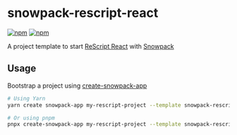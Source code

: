 # snowpack-rescript-react

[![npm](https://img.shields.io/npm/v/snowpack-rescript-react)](https://npm.im/snowpack-rescript-react)
[![npm](https://img.shields.io/npm/dm/snowpack-rescript-react)](https://npm.im/snowpack-rescript-react)

A project template to start [ReScript React](https://rescript-lang.org/docs/react/latest/introduction) with [Snowpack](https://www.snowpack.dev/)

## Usage

Bootstrap a project using [create-snowpack-app](https://github.com/snowpackjs/snowpack/tree/main/create-snowpack-app/cli)

```bash
# Using Yarn
yarn create snowpack-app my-rescript-project --template snowpack-rescript-react --use-yarn

# Or using pnpm
pnpx create-snowpack-app my-rescript-project --template snowpack-rescript-react --use-pnpm
```
